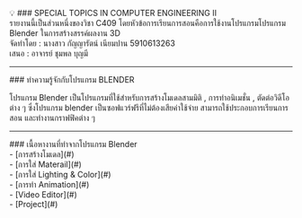
:bulb: ### SPECIAL TOPICS IN COMPUTER ENGINEERING II <br>
   รายงานนี้เป็นส่วนหนึ่งของวิชา C409 โดยหัวข้อการเรียนการสอนคือการใช้งานโปรแกรมโปรแกรม Blender ในการสร้างสรรค์ผลงาน 3D <br>
   จัดทำโดย : นางสาว กัญญารัตน์ เนียมปาน 5910613263 <br>
   เสนอ : อาจารย์ ชุมพล บุญมี <br>
<hr>
### ทำความรู้จักกับโปรแกรม BLENDER <br>

   โปรแกรม Blender เป็นโปรแกรมที่ใช้สำหรับการสร้างโมเดลสามมิติ , การทำอนิเมชั่น , ตัดต่อวิดีโอต่าง ๆ ซึ่งโปรแกรม blender เป็นซอฟแวร์ฟรีที่ไม่ต้องเสียค่าใช้จ่าย สามารถใช้ประกอบการเรียนการสอน และทำงานกราฟฟิคต่าง ๆ <br> 
<hr>
 ###  เนื้อหางานที่ทำจากโปรแกรม Blender <br>
 - [การสร้างโมเดล](#)<br>
 - [การใส่ Materail](#)<br>
 - [การใส่ Lighting & Color](#)<br>
 - [การทำ Animation](#)<br>
 - [Video Editor](#)<br>
 - [Project](#)<br>
 
